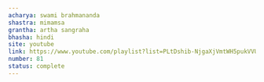 ```yaml
---
acharya: swami brahmananda
shastra: mimamsa
grantha: artha sangraha
bhasha: hindi
site: youtube
link: https://www.youtube.com/playlist?list=PLtDshib-NjgaXjVmtWH5pukVVU2x4Lmxc
number: 81
status: complete
---
```


